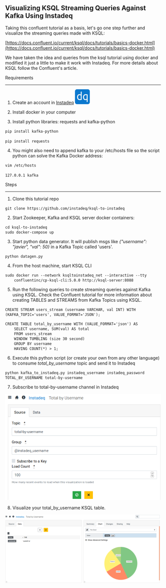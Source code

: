 Visualizing KSQL Streaming Queries Against Kafka Using Instadeq
---------------------------------------------------------------

Taking this confluent tutorial as a basis, let's go one step further and visualize the streaming queries made with KSQL:

[https://docs.confluent.io/current/ksql/docs/tutorials/basics-docker.html](https://docs.confluent.io/current/ksql/docs/tutorials/basics-docker.html)

We have taken the idea and queries from the ksql tutorial using docker and modified it just a little to make it work with Instadeq. For more details about KSQL follow the Confluent's article.

Requirements
************

1. Create an account in [Instadeq](https://instadeq.com) ![Instadeq](instadeq.png?raw=true "Instadeq") 

2. Install docker in your computer

3. Install python libraries: requests and kafka-python

```
pip install kafka-python

pip install requests
```

4.  You might also need to append kafka to your /etc/hosts file so the script python can solve the Kafka Docker address:

```
vim /etc/hosts

127.0.0.1 kafka
```

Steps
*****

1. Clone this tutorial repo

```
git clone https://github.com/instadeq/ksql-to-instadeq
```


2. Start Zookeeper, Kafka and KSQL server docker containers:


```
cd ksql-to-instadeq
sudo docker-compose up
```


3. Start python data generator. It will publish msgs like *{"username": "javier", "val": 50}* in a Kafka Topic called 'users'.

```
python datagen.py
```


4. From the host machine, start KSQL CLI

```
sudo docker run --network ksqltoinstadeq_net --interactive --tty
    confluentinc/cp-ksql-cli:5.0.0 http://ksql-server:8088
```


5. Run the following queries to create streaming queries against Kafka using KSQL. Check the Confluent tutorial for more information about creating TABLES and STREAMS from Kafka Topics using KSQL.

```
CREATE STREAM users_stream (username VARCHAR, val INT) WITH (KAFKA_TOPIC='users', VALUE_FORMAT='JSON');
```

```
CREATE TABLE total_by_username WITH (VALUE_FORMAT='json') AS
    SELECT username, SUM(val) AS total
    FROM users_stream
    WINDOW TUMBLING (size 30 second)
    GROUP BY username
    HAVING COUNT(*) > 1;
```


6. Execute this python script (or create your own from any other language) to consume *total_by_username* topic and send it to Instadeq

```
python kafka_to_instadeq.py instadeq_username instadeq_password TOTAL_BY_USERNAME total-by-username
```



7. Subscribe to total-by-username channel in Instadeq

![Subscribe](screenshots/subscribe-to-channel.png?raw=true "Subscribe")



8. Visualize your total_by_username KSQL table.

![Visualize](screenshots/visualize-ksql.png?raw=true "Visualize")
